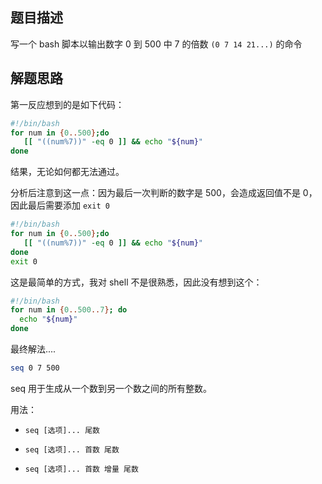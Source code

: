 ## 题目描述

写一个 bash 脚本以输出数字 0 到  500 中 7 的倍数 `(0 7 14 21...)` 的命令

## 解题思路

第一反应想到的是如下代码：

```bash
#!/bin/bash
for num in {0..500};do
   [[ "((num%7))" -eq 0 ]] && echo "${num}"
done
```

结果，无论如何都无法通过。

分析后注意到这一点：因为最后一次判断的数字是 500，会造成返回值不是 0，因此最后需要添加 `exit 0`

```bash
#!/bin/bash
for num in {0..500};do
   [[ "((num%7))" -eq 0 ]] && echo "${num}"
done
exit 0
```

这是最简单的方式，我对 shell 不是很熟悉，因此没有想到这个：

```bash
#!/bin/bash
for num in {0..500..7}; do  
  echo "${num}" 
done
```

最终解法....

```bash
seq 0 7 500
```

seq 用于生成从一个数到另一个数之间的所有整数。

用法：

- `seq [选项]... 尾数`

- `seq [选项]... 首数 尾数`

- `seq [选项]... 首数 增量 尾数`
